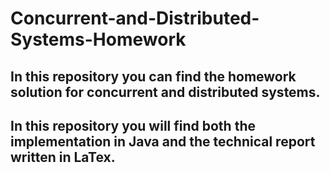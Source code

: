 # Concurrent-and-Distributed-Systems-Homework

In this repository you can find the homework solution for concurrent and distributed systems.
--
In this repository you will find both the implementation in Java and the technical report written in LaTex.
--
